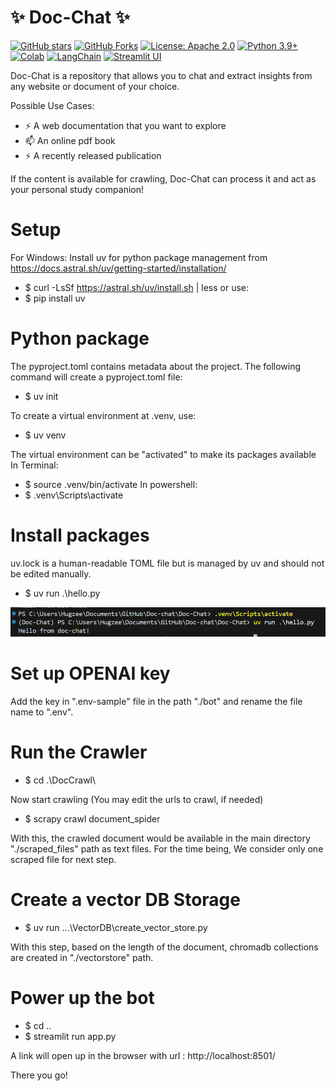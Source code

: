 #                                    ✨  Doc-Chat ✨

[![GitHub stars](https://img.shields.io/github/stars/thatgirlfrommoon/Doc-Chat?style=social)](https://github.com/thatgirlfrommoon/Doc-Chat/stargazers)
[![GitHub Forks](https://img.shields.io/github/forks/thatgirlfrommoon/Doc-Chat?style=social)](https://github.com/thatgirlfrommoon/Doc-Chat/forks)
[![License: Apache 2.0](https://img.shields.io/badge/License-Apache%202.0-yellow.svg)](https://opensource.org/license/apache-2-0)
[![Python 3.9+](https://img.shields.io/badge/python-3.9+-blue.svg)](https://www.python.org/downloads/)
[![Colab](https://colab.research.google.com/assets/colab-badge.svg)](https://colab.research.google.com/drive/1yrS2Kp-kprYWot_sEu7JeWMIRAei_vov?usp=sharing)
[![LangChain](https://img.shields.io/badge/LangChain-Open%20SourceFramework-5e9cff?logo=langchain&logoColor=white)](https://python.langchain.com/docs/introduction/)
[![Streamlit UI](https://static.streamlit.io/badges/streamlit_badge_black_red.svg)](https://streamlit.io/)



Doc-Chat is a repository that allows you to chat and extract insights from any website or document of your choice.

Possible Use Cases:
- ⚡ A web documentation that you want to explore
- 📫 An online pdf book 
- ⚡ A recently released publication

If the content is available for crawling, Doc-Chat can process it and act as your personal study companion!


# Setup

For Windows: 
Install uv for python package management from https://docs.astral.sh/uv/getting-started/installation/
- $ curl -LsSf https://astral.sh/uv/install.sh | less
or use:
- $ pip install uv


# Python package
The pyproject.toml contains metadata about the project. The following command will create a pyproject.toml file:
- $ uv init

To create a virtual environment at .venv, use:
- $ uv venv

The virtual environment can be "activated" to make its packages available
In Terminal:
- $ source .venv/bin/activate
In powershell:
- $ .venv\Scripts\activate

# Install packages
uv.lock is a human-readable TOML file but is managed by uv and should not be edited manually.
- $ uv run .\hello.py

![alt text](./images/image.png)

# Set up OPENAI key
Add the key in ".env-sample" file in the path "./bot" and rename the file name to ".env".

# Run the Crawler
- $ cd .\DocCrawl\  

Now start crawling (You may edit the urls to crawl, if needed) 
- $ scrapy crawl document_spider

With this, the crawled document would be available in the main directory "./scraped_files" path as text files.
For the time being, We consider only one scraped file for next step.

# Create a vector DB Storage
- $ uv run .\..\VectorDB\create_vector_store.py

With this step, based on the length of the document, chromadb collections are created in "./vectorstore" path.


# Power up the bot
- $ cd ..
- $ streamlit run app.py


A link will open up in the browser with url : http://localhost:8501/ 

There you go!
